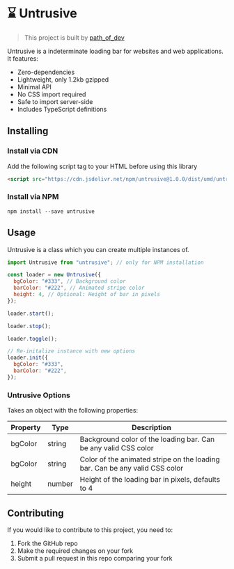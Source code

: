 # ⌛ Untrusive

> This project is built by [path_of_dev](https://pathof.dev)

Untrusive is a indeterminate loading bar for websites and web applications. It features:

- Zero-dependencies
- Lightweight, only 1.2kb gzipped
- Minimal API
- No CSS import required
- Safe to import server-side
- Includes TypeScript definitions

## Installing

### Install via CDN

Add the following script tag to your HTML before using this library

```html
<script src="https://cdn.jsdelivr.net/npm/untrusive@1.0.0/dist/umd/untrusive.min.js"></script>
```

### Install via NPM

```
npm install --save untrusive
```

## Usage

Untrusive is a class which you can create multiple instances of.

```js
import Untrusive from "untrusive"; // only for NPM installation

const loader = new Untrusive({
  bgColor: "#333", // Background color
  barColor: "#222", // Animated stripe color
  height: 4, // Optional: Height of bar in pixels 
});

loader.start();

loader.stop();

loader.toggle();

// Re-initalize instance with new options
loader.init({
  bgColor: "#333",
  barColor: "#222",
});
```

### Untrusive Options

Takes an object with the following properties:

Property | Type | Description
--- | --- | ---
bgColor | string | Background color of the loading bar. Can be any valid CSS color
bgColor | string | Color of the animated stripe on the loading bar. Can be any valid CSS color
height | number | Height of the loading bar in pixels, defaults to 4

## Contributing

If you would like to contribute to this project, you need to:

1. Fork the GitHub repo
2. Make the required changes on your fork
3. Submit a pull request in this repo comparing your fork
